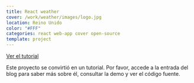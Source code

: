 ```yaml
---
title: React weather
cover: /work/weather/images/logo.jpg
location: Reino Unido
color: "#FFF"
categories: react web-app cover open-source
template: project
---
```


<p class="align-center">
<a class="btn" role="button" href="/tutorial-build-a-weather-app-with-react/">Ver el tutorial</a>
</p>

Este proyecto se convirtió en un tutorial. Por favor, accede a la entrada del blog para saber más sobre él, consultar la demo y ver el código fuente.
